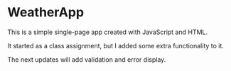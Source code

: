 # WeatherApp

This is a simple single-page app created with JavaScript and HTML. 

It started as a class assignment, but I added some extra functionality to it.

The next updates will add validation and error display.
